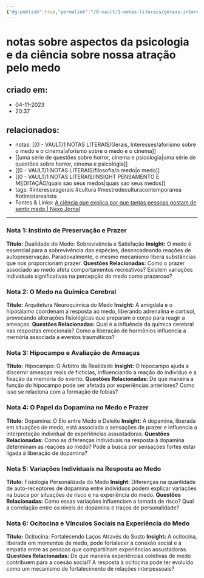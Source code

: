 ```yaml
---
{"dg-publish":true,"permalink":"/0-vault/1-notas-literais/gerais-interesses/notas-sobre-aspectos-da-psicologia-e-da-ciencia-sobre-nossa-atracao-pelo-medo/","tags":["interessesgerais","cultura","mestredeculturacontemporanea","otimistarealista"],"dgHomeLink":true,"dgShowLocalGraph":true,"dgShowFileTree":true,"dgEnableSearch":true,"noteIcon":""}
---
```


# notas sobre aspectos da psicologia e da ciência sobre nossa atração pelo medo

## criado em: 
- 04-11-2023
- 20:37
## relacionados:
- notas: [[0 - VAULT/1 NOTAS LITERAIS/Gerais, Interesses/aforismo sobre o medo e o cinema\|aforismo sobre o medo e o cinema]]
- [[uma série de questões sobre horror, cinema e psicologia\|uma série de questões sobre horror, cinema e psicologia]]
- [[0 - VAULT/1 NOTAS LITERAIS/filosofia/o medo\|o medo]]
- [[0 - VAULT/1 NOTAS LITERAIS/INSIGHT PENSAMENTO E MEDITAÇÃO/quais sao seus medos\|quais sao seus medos]]
- tags: #interessesgerais #cultura #mestredeculturacontemporanea #otimistarealista 
- Fontes & Links: [A ciência que explica por que tantas pessoas gostam de sentir medo | Nexo Jornal](https://www.nexojornal.com.br/expresso/2017/10/31/A-ci%C3%AAncia-que-explica-por-que-tantas-pessoas-gostam-de-sentir-medo)
---
### Nota 1: Instinto de Preservação e Prazer
**Título:** Dualidade do Medo: Sobrevivência e Satisfação
**Insight:** O medo é essencial para a sobrevivência das espécies, desencadeando reações de autopreservação. Paradoxalmente, o mesmo mecanismo libera substâncias que nos proporcionam prazer.
**Questões Relacionadas:** Como o prazer associado ao medo afeta comportamentos recreativos? Existem variações individuais significativas na percepção do medo como prazeroso?

### Nota 2: O Medo na Química Cerebral
**Título:** Arquitetura Neuroquímica do Medo
**Insight:** A amígdala e o hipotálamo coordenam a resposta ao medo, liberando adrenalina e cortisol, provocando alterações fisiológicas que preparam o corpo para reagir a ameaças.
**Questões Relacionadas:** Qual é a influência da química cerebral nas respostas emocionais? Como a liberação de hormônios influencia a memória associada a eventos traumáticos?

### Nota 3: Hipocampo e Avaliação de Ameaças
**Título:** Hipocampo: O Árbitro da Realidade
**Insight:** O hipocampo ajuda a discernir ameaças reais de fictícias, influenciando a reação do indivíduo e a fixação da memória do evento.
**Questões Relacionadas:** De que maneira a função do hipocampo pode ser afetada por experiências anteriores? Como isso se relaciona com a formação de fobias?

### Nota 4: O Papel da Dopamina no Medo e Prazer
**Título:** Dopamina: O Elo entre Medo e Deleite
**Insight:** A dopamina, liberada em situações de medo, está associada a sensações de prazer e influencia a interpretação individual de experiências assustadoras.
**Questões Relacionadas:** Como as diferenças individuais na resposta à dopamina determinam as reações ao medo? Pode a busca por sensações fortes estar ligada à liberação de dopamina?

### Nota 5: Variações Individuais na Resposta ao Medo
**Título:** Fisiologia Personalizada do Medo
**Insight:** Diferenças na quantidade de auto-receptores de dopamina entre indivíduos podem explicar variações na busca por situações de risco e na experiência do medo.
**Questões Relacionadas:** Como essas variações influenciam a tomada de risco? Qual a correlação entre os níveis de dopamina e traços de personalidade?

### Nota 6: Ocitocina e Vínculos Sociais na Experiência do Medo
**Título:** Ocitocina: Fortalecendo Laços Através do Susto
**Insight:** A ocitocina, liberada em momentos de medo, pode fortalecer a conexão social e a empatia entre as pessoas que compartilham experiências assustadoras.
**Questões Relacionadas:** De que maneira experiências coletivas de medo contribuem para a coesão social? A resposta à ocitocina pode ter evoluído como um mecanismo de fortalecimento de relações interpessoais?
